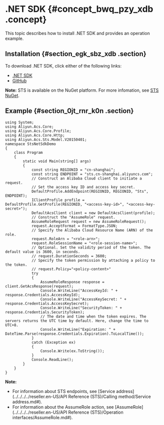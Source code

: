 # .NET SDK {#concept_bwq_pzy_xdb .concept}

This topic describes how to install .NET SDK and provides an operation example.

## Installation {#section_egk_sbz_xdb .section}

To download .NET SDK, click either of the following links:

-   [.NET SDK](https://develop.aliyun.com/tools/sdk?#/dotnet)
-   [GitHub](https://github.com/aliyun/aliyun-openapi-net-sdk/tree/master/aliyun-net-sdk-sts)

**Note:** STS is available on the NuGet platform. For more infomation, see [STS NuGet](https://www.nuget.org/packages/aliyun-net-sdk-sts/).

## Example {#section_0jt_rnr_k0n .section}

``` {#codeblock_s6t_9t3_dih}
using System;
using Aliyun.Acs.Core;
using Aliyun.Acs.Core.Profile;
using Aliyun.Acs.Core.Http;
using Aliyun.Acs.Sts.Model.V20150401;
namespace StsNetSdkDemo
{
    class Program
    {
        static void Main(string[] args)
        {
            const string REGIONID = "cn-shanghai";
            const string ENDPOINT = "sts.cn-shanghai.aliyuncs.com";
            // Construct an Alibaba Cloud client to initiate a request.
            // Set the access key ID and access key secret.
            DefaultProfile.AddEndpoint(REGIONID, REGIONID, "Sts", ENDPOINT);
            IClientProfile profile = DefaultProfile.GetProfile(REGIONID, "<access-key-id>", "<access-key-secret>");
            DefaultAcsClient client = new DefaultAcsClient(profile);
            // Construct the "AssumeRole" request.
            AssumeRoleRequest request = new AssumeRoleRequest();
            request.AcceptFormat = FormatType.JSON;
            // Specify the Alibaba Cloud Resource Name (ARN) of the role.
            request.RoleArn = "<role-arn>";
            request.RoleSessionName = "<role-session-name>";
            // Optional. Set the validity period of the token. The default value is 3600, in seconds.
            // request.DurationSeconds = 3600;
            // Specify the token permission by attaching a policy to the token.
            // request.Policy="<policy-content>"
            try
            {
                AssumeRoleResponse response = client.GetAcsResponse(request);
                Console.WriteLine("AccessKeyId: " + response.Credentials.AccessKeyId);
                Console.WriteLine("AccessKeySecret: " + response.Credentials.AccessKeySecret);
                Console.WriteLine("SecurityToken: " + response.Credentials.SecurityToken);
                // The date and time when the token expires. The servers returns the UTC time by default. Here, change the time to UTC+8.
                Console.WriteLine("Expiration: " + DateTime.Parse(response.Credentials.Expiration).ToLocalTime());
            }
            catch (Exception ex)
            {
                Console.Write(ex.ToString());
            }
            Console.ReadLine();
        }
    }
}
```

**Note:** 

-   For information about STS endpoints, see [Service address](../../../../reseller.en-US/API Reference (STS)/Calling method/Service address.md#).
-   For information about the AssumeRole action, see [AssumeRole](../../../../reseller.en-US/API Reference (STS)/Operation interfaces/AssumeRole.md#).

